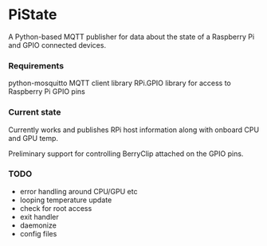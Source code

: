 PiState
=======

A Python-based MQTT publisher for data about the state of a Raspberry Pi and GPIO connected devices.

### Requirements

python-mosquitto MQTT client library
RPi.GPIO library for access to Raspberry Pi GPIO pins

### Current state

Currently works and publishes RPi host information along with onboard CPU and GPU temp.

Preliminary support for controlling BerryClip attached on the GPIO pins.

### TODO

 * error handling around CPU/GPU etc
 * looping temperature update
 * check for root access
 * exit handler
 * daemonize
 * config files